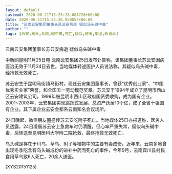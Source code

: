 ```yaml
---
layout: default
Lastmod: 2020-06-21T15:25:28.001726+00:00
date: 2020-06-21T15:25:26.050054+00:00
title: "云南云安集团董事长苏云安病逝 疑似乌头碱中毒"
author: ""
tags: [云安,乌头,云南,碱中毒,死亡,疑似,马街,集团,新语丝]
---
```


云南云安集团董事长苏云安病逝 疑似乌头碱中毒

中新网昆明11月25日电 云南云安集团25日发布讣告称，该集团董事长苏云安因病医治无效于11月24日去世。当地媒体转述医护人员说法称，其疑似乌头碱中毒，经抢救无效死亡。

苏云安生于昆明马街镇马街村，现任云安集团董事长，曾获“优秀创业家”、“中国优秀实业家”荣誉，和全国五一劳动模范奖章。苏云安于1994年成立了昆明市西山区云安建筑公司，1999年被昆明市西山区政府国资委收购，成为国有企业。2001~2003年，云安集团实现跳跃式发展，总资产跃居10个亿，成了全省十强国有企业。其下属企业云安会都系云南知名会议场所。

24日晚起，微信朋友圈盛传苏云安吃附子死亡。当地媒体25日亦报道称，医务人员透露，24日凌晨苏云安上急救车时仍清醒，但心率严重失常，疑似乌头碱中毒，后转送至昆明医科大学附二院抢救，最终抢救无效死亡。

乌头碱是存在于川乌、草乌、附子等植物中的主要有毒成份。近年来，云南多地曾出现冬季吃含有乌头碱成份的进补中药而死亡的事件，今年9月，云南宾川县村民食用草乌致6人死亡，20余人送医。

(XYS20151125)

